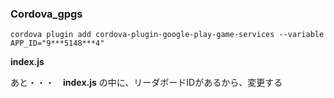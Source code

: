 <h3>Cordova_gpgs</h3>

`cordova plugin add cordova-plugin-google-play-game-services --variable APP_ID="9***5148***4"`

__index.js__

あと・・・　__index.js__ の中に、リーダボードIDがあるから、変更する
